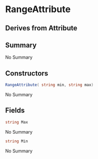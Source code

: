 # RangeAttribute

## Derives from Attribute

## Summary

No Summary
## Constructors

```c#
RangeAttribute( string min, string max) 
```
No Summary
## Fields

```c#
string Max
```
No Summary
```c#
string Min
```
No Summary

